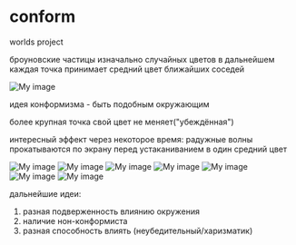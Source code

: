 # conform
worlds project

броуновские частицы изначально случайных цветов
в дальнейшем каждая точка принимает средний цвет ближайших соседей

![My image](img/screen1.png)

идея конформизма - быть подобным окружающим

более крупная точка свой цвет не меняет("убеждённая")

интересный эффект через некоторое время: радужные волны прокатываются по экрану перед устаканиванием в один средний цвет

![My image](img/screen1.png)
![My image](img/screen2.png)
![My image](img/screen3.png)
![My image](img/screen4.png)
![My image](img/screen5.png)
![My image](img/screen6.png)
![My image](img/screen7.png)

дальнейшие идеи:
1) разная подверженность влиянию окружения
2) наличие нон-конформиста
3) разная способность влиять (неубедительный/харизматик)
